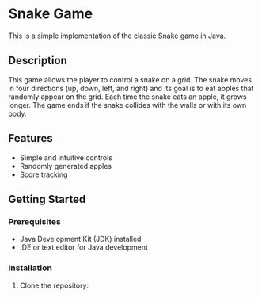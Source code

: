 # Snake Game

This is a simple implementation of the classic Snake game in Java.

## Description

This game allows the player to control a snake on a grid. The snake moves in four directions (up, down, left, and right) and its goal is to eat apples that randomly appear on the grid. Each time the snake eats an apple, it grows longer. The game ends if the snake collides with the walls or with its own body.

## Features

- Simple and intuitive controls
- Randomly generated apples
- Score tracking

## Getting Started

### Prerequisites

- Java Development Kit (JDK) installed
- IDE or text editor for Java development

### Installation

1. Clone the repository:

```bash
